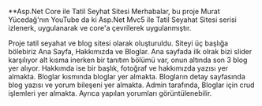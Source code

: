 **Asp.Net Core ile Tatil Seyhat Sitesi
Merhabalar, bu proje Murat Yücedağ'nın YouTube da ki Asp.Net Mvc5 ile Tatil Seyahat Sitesi serisi izlenerk, uygulanarak ve core'a çevrilerek uygulanmıştır.

Proje tatil seyahat ve blog sitesi olarak oluşturuldu. Siteyi üç başlığa bölebiriz Ana Sayfa, Hakkımızda ve Bloglar. Ana sayfada ilk olrak bizi slider karşılıyor alt kısma inerken bir tanıtım bölümü var, onun altında son 3 blog yer alıyor. Hakkımda ise bir başlık, fotoğraf ve hakkımızda yazısı yer almakta. Bloglar kısmında bloglar yer almakta. Blogların detay sayfasında blog yazısı ve yorum bileşeni yer almakta. Admin tarafında, Bloglar için crud işlemleri yer almakta. Ayrıca yapılan yorumları görüntülenebilir.
